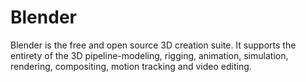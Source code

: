 # Blender

Blender is the free and open source 3D creation suite. It supports the entirety of the 3D pipeline-modeling, rigging, animation, simulation, rendering, compositing, motion tracking and video editing.
